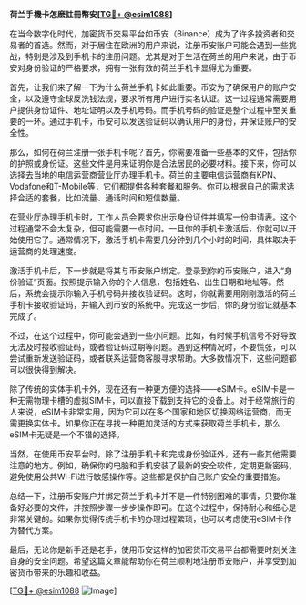 **荷兰手機卡怎麽註冊幣安[[TG💪+ @esim1088](https://t.me/s/esim1088)]**

在当今数字化时代，加密货币交易平台如币安（Binance）成为了许多投资者和交易者的首选。然而，对于居住在欧洲的用户来说，注册币安账户可能会遇到一些挑战，特别是涉及到手机卡的注册问题。尤其是对于生活在荷兰的用户来说，由于币安对身份验证的严格要求，拥有一张有效的荷兰手机卡显得尤为重要。

首先，让我们来了解一下为什么荷兰手机卡如此重要。币安为了确保用户的账户安全，以及遵守全球反洗钱法规，要求所有用户进行实名认证。这一过程通常需要用户提供身份证件、地址证明以及手机号码。而手机号码的验证是整个过程中至关重要的一环。通过手机卡，币安可以发送验证码以确认用户的身份，并保证账户的安全性。

那么，如何在荷兰注册一张手机卡呢？首先，你需要准备一些基本的文件，包括你的护照或身份证。这些文件是用来证明你是合法居民的必要材料。接下来，你可以选择去当地的电信运营商营业厅办理手机卡。荷兰的主要电信运营商有KPN、Vodafone和T-Mobile等，它们都提供各种套餐和服务。你可以根据自己的需求选择合适的套餐，比如流量、通话时间和短信数量。

在营业厅办理手机卡时，工作人员会要求你出示身份证件并填写一份申请表。这个过程通常不会太复杂，但可能需要一点时间。一旦你的手机卡激活后，你就可以开始使用它了。通常情况下，激活手机卡需要几分钟到几个小时的时间，具体取决于运营商的处理速度。

激活手机卡后，下一步就是将其与币安账户绑定。登录到你的币安账户，进入“身份验证”页面。按照提示输入你的个人信息，包括姓名、出生日期和地址等。然后，系统会提示你输入手机号码并接收验证码。这时，你就需要用刚刚激活的荷兰手机卡接收验证码，并输入到币安的系统中。完成这一步后，你的身份验证就基本完成了。

不过，在这个过程中，你可能会遇到一些小问题。比如，有时候手机信号不好导致无法及时接收验证码，或者验证码过期等问题。遇到这种情况时，不要慌张，可以尝试重新发送验证码，或者联系运营商客服寻求帮助。大多数情况下，这些问题都可以很快得到解决。

除了传统的实体手机卡外，现在还有一种更方便的选择——eSIM卡。eSIM卡是一种无需物理卡槽的虚拟SIM卡，可以直接下载到支持它的设备上。对于经常旅行的人来说，eSIM卡非常实用，因为它可以在多个国家和地区切换网络运营商，而无需更换实体卡。如果你正在寻找一种更加灵活的方式来获取荷兰手机卡，那么eSIM卡无疑是一个不错的选择。

当然，在使用币安平台时，除了注册手机卡和完成身份验证外，还有一些其他需要注意的地方。例如，确保你的电脑和手机安装了最新的安全软件，定期更新密码，避免使用公共Wi-Fi进行敏感操作等。这些都是保护自己账户安全的重要措施。

总结一下，注册币安账户并绑定荷兰手机卡并不是一件特别困难的事情，只要你准备好必要的文件，并按照步骤一步步操作即可。在这个过程中，保持耐心和细心是非常关键的。如果你觉得传统手机卡的办理过程繁琐，也可以考虑使用eSIM卡作为替代方案。

最后，无论你是新手还是老手，使用币安这样的加密货币交易平台都需要时刻关注自身的安全问题。希望这篇文章能帮助你在荷兰顺利地注册币安账户，并享受到加密货币带来的乐趣和收益。

[[TG💪+ @esim1088](https://t.me/s/esim1088) ![Image](https://i.postimg.cc/4NQfJmqS/Snipaste-2025-05-13-00-14-12.png)]